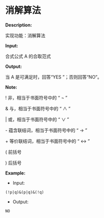 # 消解算法

**Description:**

实现功能：消解算法

**Input:**

合式公式 A 的合取范式

**Output:**

当 A 是可满足时，回答“YES ”；否则回答“NO”。

**Note:**

! 非，相当于书面符号中的 “ ¬ ”

& 与，相当于书面符号中的 “ ∧ ”

| 或，相当于书面符号中的 “ ∨ ”

\- 蕴含联结词，相当于书面符号中的 “ → ”

\+ 等价联结词，相当于书面符号中的 “ ↔ ”

( 前括号

) 后括号

**Example:**

- Input:

```
(!p|q)&(p|q)&(!q)
```

- Output:

```
NO
```

